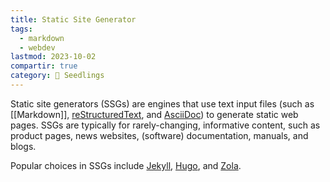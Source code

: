 ```yaml
---
title: Static Site Generator
tags:
  - markdown
  - webdev
lastmod: 2023-10-02
compartir: true
category: 🌱 Seedlings
---
```



Static site generators (SSGs) are engines that use text input files (such as [[Markdown]], [reStructuredText](https://docutils.sourceforge.io/rst.html), and [AsciiDoc](https://asciidoc.org/)) to generate static web pages. SSGs are typically for rarely-changing, informative content, such as product pages, news websites, (software) documentation, manuals, and blogs.

Popular choices in SSGs include [Jekyll](https://jekyllrb.com/), [Hugo](https://gohugo.io/), and [Zola](https://www.getzola.org/).
